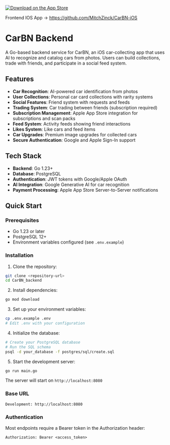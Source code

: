 [![Download on the App Store](https://developer.apple.com/assets/elements/badges/download-on-the-app-store.svg)](https://apps.apple.com/ca/app/carbn/id6742416359)

Frontend IOS App -> https://github.com/MitchZinck/CarBN-iOS

# CarBN Backend

A Go-based backend service for CarBN, an iOS car-collecting app that uses AI to recognize and catalog cars from photos. Users can build collections, trade with friends, and participate in a social feed system.

## Features

- **Car Recognition**: AI-powered car identification from photos
- **User Collections**: Personal car card collections with rarity systems
- **Social Features**: Friend system with requests and feeds
- **Trading System**: Car trading between friends (subscription required)
- **Subscription Management**: Apple App Store integration for subscriptions and scan packs
- **Feed System**: Activity feeds showing friend interactions
- **Likes System**: Like cars and feed items
- **Car Upgrades**: Premium image upgrades for collected cars
- **Secure Authentication**: Google and Apple Sign-In support

## Tech Stack

- **Backend**: Go 1.23+
- **Database**: PostgreSQL
- **Authentication**: JWT tokens with Google/Apple OAuth
- **AI Integration**: Google Generative AI for car recognition
- **Payment Processing**: Apple App Store Server-to-Server notifications

## Quick Start

### Prerequisites

- Go 1.23 or later
- PostgreSQL 12+
- Environment variables configured (see `.env.example`)

### Installation

1. Clone the repository:
```bash
git clone <repository-url>
cd CarBN_backend
```

2. Install dependencies:
```bash
go mod download
```

3. Set up your environment variables:
```bash
cp .env.example .env
# Edit .env with your configuration
```

4. Initialize the database:
```bash
# Create your PostgreSQL database
# Run the SQL schema
psql -d your_database -f postgres/sql/create.sql
```

5. Start the development server:
```bash
go run main.go
```

The server will start on `http://localhost:8080`


### Base URL
```
Development: http://localhost:8080
```

### Authentication
Most endpoints require a Bearer token in the Authorization header:
```
Authorization: Bearer <access_token>
```